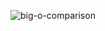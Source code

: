 ![big-o-comparison
](https://photos.google.com/album/AF1QipPAKz845mdSF_c_B2JZ2G1Rx2gDe2j-R51k4WN2/photo/AF1QipMxojyOXYtU6fp4H4gMN9f-8oq0qLDY-n9Jes9G)
